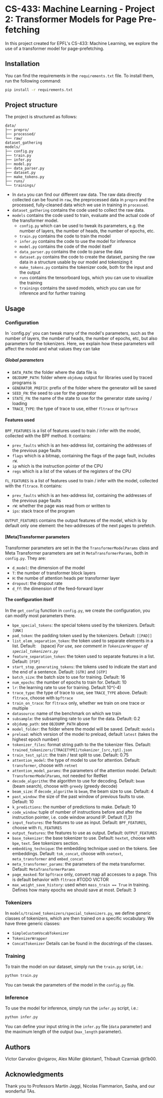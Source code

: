 # CS-433: Machine Learning - Project 2: Transformer Models for Page Pre-fetching

In this project created for EPFL's CS-433: Machine Learning, we explore the use of a transformer model for page-prefetching. 

## Installation

You can find the requirements in the `requirements.txt` file. To install them, run the following command:

```bash
pip install -r requirements.txt
```

## Project structure

The project is structured as follows:

```
data/
├── prepro/
├── processed/
└── raw/
dataset_gathering
models/
├── config.py
├── train.py  
├── infer.py
├── model.py
├── data_parser.py
├── dataset.py
├── make_tokens.py
├── runs/
└── trainings/
```


* In `data` you can find our different raw data. 
The raw data directly collected can be found in `raw`, the preprocessed data in `prepro` and the processed, fully-cleaned data which we use in training in `processed`.
* `dataset_gathering` contains the code used to collect the raw data.
* `models` contains the code used to train, evaluate and the actual code of the transformer model.
  * `config.py` which can be used to tweak its parameters, e.g. the number of layers, the number of heads, the number of epochs, etc.
  * `train.py` contains the code to train the model
  * `infer.py` contains the code to use the model for inference
  * `model.py` contains the code of the model itself
  * `data_parser.py` contains the code to parse the data
  * `dataset.py` contains the code to create the dataset, parsing the raw data in a structure usable by our model and tokenizing it
  * `make_tokens.py` contains the tokenizer code, both for the input and the output
  * `runs` contains the tensorboard logs, which you can use to visualize the training
  * `trainings` contains the saved models, which you can use for inference and for further training

## Usage
### Configuration

In `config.py' you can tweak many of the model's parameters, such as the number of layers, the number of heads, the number of epochs, etc, but also parameters for the tokenizers.
Here, we explain how these parameters will affect the model and what values they can take
##### Global parameters
* `DATA_PATH`: the folder where the data file is
* `OBJDUMP_PATH`: folder where `objdump` output for libraries used by traced programs is
* `GENERATOR_PREFIX`: prefix of the folder where the generator will be saved
* `SEED_FN`: the seed to use for the generator 
* `STATE_FN`: the name of the state to use for the generator state saving / loading
* `TRACE_TYPE`: the type of trace to use, either `fltrace` or `bpftrace`
#### Features used
`BPF_FEATURES` is a list of features used to train / infer with the model, collected with the BPF method. It contains:
* `prev_faults` which is an hex-address list, containing the addresses of the previous page faults
* `flags` which is a bitmap, containing the flags of the page fault, includes `rW`.
* `ip` which is the instruction pointer of the CPU
* `regs` which is a list of the values of the registers of the CPU

`FL_FEATURES` is a list of features used to train / infer with the model, collected with the `fltrace`. It contains:
* `prev_faults` which is an hex-address list, containing the addresses of the previous page faults
* `rW`: whether the page was read from or written to
* `ips`: stack trace of the program

`OUTPUT_FEATURES` contains the output features of the model, which is by default only one element: the hex-addresses of the next pages to prefetch.

#### [Meta]Transformer parameters
Transformer parameters are set in the the `TransformerModelParams` class and Meta Transformer parameters are set in `MetaTransformerParams`, both in `config.py`. They are:
* `d_model`: the dimension of the model
* `T`: the number of transformer block layers
* `H`: the numbe of attention heads per transformer layer
* `dropout`: the dropout rate
* `d_ff`: the dimension of the feed-forward layer

#### The configuration itself
In the `get_config` function in `config.py`, we create the configuration, you can modify most parameters there. 
* `bpe_special_tokens`: the special tokens used by the tokenizers. Default: `[UNK]`
* `pad_token`: the padding token used by the tokenizers. Default: `[[PAD]]`
* `list_elem_separation_token`: the token used to separate elements in a list. Default: ` ` (space) _For use, see comment in `TokenizerWrapper` of `special_tokenizers.py`_
* `feature_separation_token`: the token used to separate features in a list. Default: `[FSP]`
*  `start_stop_generating_tokens`: the tokens used to indicate the start and the end of a sentence. Default: `[GTR]` and `[GTP]`
* `batch_size`: the batch size to use for training. Default: 16
* `num_epochs`: the number of epochs to train for. Default: 10
* `lr`: the learning rate to use for training. Default 10^(-4)
* `trace_type`: the type of trace to use, see `TRACE_TYPE` above. Default: `fltrace`, choose with `bpftrace`
* `train_on_trace`: for `fltrace` only, whether we train on one trace or multiple
* `datasource`: name of the benchmark on which we train
* `subsample`: the subsampling rate to use for the data. Default: 0.2
* `objdump_path`: see `OBJDUMP_PATH` above
* `model_folder`: the folder where the model will be saved. Default: `models`
* `preload`: which version of the model to preload, default `latest` (takes the highest epoch number)
* `tokenizer_files`: format string path to the the tokenizer files. Default: `trained_tokenizers/[TRACETYPE]/tokenizer_[src,tgt].json`
* `train_test_split`: the train / test split to use. Default: 0.75
* `attention_model`: the type of model to use for attention. Default: `transformer`, choose with `retnet`
* `attention_model_params`: the parameters of the attention model. Default: `TransformerModelParams`, not needed for RetNet
* `decode_algorithm`: the algorithm to use for decoding. Default: `beam` (beam search), choose with `greedy` (greedy decode)
* `beam_size`: if `decode_algorithm` is `beam`, the beam size to use. Default: 4
* `past_window`: the size of the past window of previous faults to use. Default: 10
* `k_predictions`: the number of predictions to make. Default: 10
* `code_window`: tuple of number of instructions before and after the instruction pointer, i.e. code window around IP. Default (1,2)
* `input_features`: the features to use as input. Default: `BPF_FEATURES`, choose with `FL_FEATURES`
* `output_features`: the features to use as output. Default: `OUTPUT_FEATURES`
* `base_tokenizer`: the base tokenizer to use. Default: `hextet`, choose with `bpe`, `text`. See tokenizers section.
* `embedding_technique`: the embedding technique used on the tokens. See embeddings. Default: `tok_concat`, choose with `onetext`, `meta_transformer` and `embed_concat`
* `meta_transformer_params`: the parameters of the meta transformer. Default: `MetaTransformerParams`
* `page_masked`: for `bpftrace` only, convert map all accesses to a page. This is default behavior with `fltrace` #TODO VICTOR
* `max_weight_save_history`: used when `mass_train == True` in training. Defines how many epochs we should save at most. Default: 3

### Tokenizers

In `models/trained_tokenizers/special_tokenizers.py`, we define generic classes of tokenizers, which are then trained on a specific vocabulary.
We have three generic classes:
* `SimpleCustomVocabTokenizer`
* `TokenizerWrapper`
* `ConcatTokenizer`
Details can be found in the docstrings of the classes.
### Training

To train the model on our dataset, simply run the `train.py` script, i.e.:
```bash
python train.py
```

You can tweak the parameters of the model in the `config.py` file.

### Inference

To use the model for inference, simply run the `infer.py` script, i.e.:
```bash
python infer.py
```

You can define your input string in the `infer.py` file (`data` parameter) and the maximum length of the output (`max_length` parameter).

## Authors

Victor Garvalov @vigarov, Alex Müller @ktotam1, Thibault Czarniak @t1b00.

## Acknowledgments

Thank you to Professors Martin Jaggi, Nicolas Flammarion, Sasha, and our wonderful TAs. 




